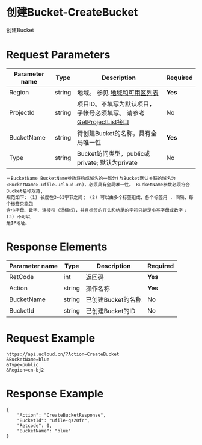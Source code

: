 # 创建Bucket-CreateBucket

创建Bucket

# Request Parameters
|Parameter name|Type|Description|Required|
|---|---|---|---|
|Region|string|地域。 参见 [地域和可用区列表](api/summary/regionlist)|**Yes**|
|ProjectId|string|项目ID。不填写为默认项目，子帐号必须填写。 请参考[GetProjectList接口](api/summary/get_project_list)|No|
|BucketName|string|待创建Bucket的名称，具有全局唯一性|**Yes**|
|Type|string|Bucket访问类型，public或private; 默认为private|No|

```
－BucketName BucketName参数将构成域名的一部分(与Bucket默认关联的域名为
<BucketName>.ufile.ucloud.cn)，必须具有全局唯一性。 BucketName参数必须符合Bucket名称规范,
规范如下: (1) 长度在3~63字节之间； (2) 可以由多个标签组成，各个标签用 . 间隔，每个标签只能包
含小字母、数字、连接符（短横线），并且标签的开头和结尾的字符只能是小写字母或数字； (3) 不可以
是IP地址。

```

# Response Elements
|Parameter name|Type|Description|Required|
|---|---|---|---|
|RetCode|int|返回码|**Yes**|
|Action|string|操作名称|**Yes**|
|BucketName|string|已创建Bucket的名称|No|
|BucketId|string|已创建Bucket的ID|No|

# Request Example
```
https://api.ucloud.cn/?Action=CreateBucket
&BucketName=blue
&Type=public
&Region=cn-bj2
```

# Response Example
```
{
    "Action": "CreateBucketResponse", 
    "BucketId": "ufile-qs20fr", 
    "Retcode": 0, 
    "BucketName": "blue"
}
```

